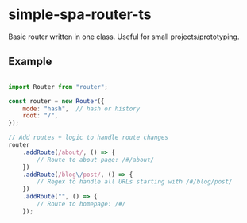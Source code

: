 # simple-spa-router-ts
Basic router written in one class. Useful for small projects/prototyping.

## Example

```javascript

import Router from "router";

const router = new Router({
    mode: "hash",  // hash or history
    root: "/",
});

// Add routes + logic to handle route changes
router
    .addRoute(/about/, () => {
        // Route to about page: /#/about/
    })
    .addRoute(/blog\/post/, () => {
        // Regex to handle all URLs starting with /#/blog/post/
    })
    .addRoute("", () => {
        // Route to homepage: /#/
    });

```